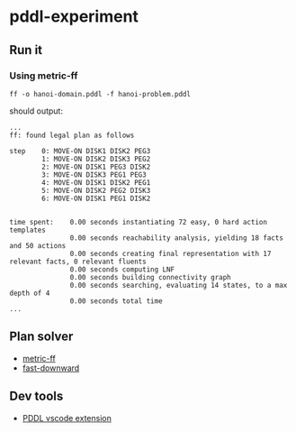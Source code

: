# pddl-experiment

## Run it


### Using metric-ff

`ff -o hanoi-domain.pddl -f hanoi-problem.pddl`

should output:

```
...
ff: found legal plan as follows

step    0: MOVE-ON DISK1 DISK2 PEG3
        1: MOVE-ON DISK2 DISK3 PEG2
        2: MOVE-ON DISK1 PEG3 DISK2
        3: MOVE-ON DISK3 PEG1 PEG3
        4: MOVE-ON DISK1 DISK2 PEG1
        5: MOVE-ON DISK2 PEG2 DISK3
        6: MOVE-ON DISK1 PEG1 DISK2


time spent:    0.00 seconds instantiating 72 easy, 0 hard action templates
               0.00 seconds reachability analysis, yielding 18 facts and 50 actions
               0.00 seconds creating final representation with 17 relevant facts, 0 relevant fluents
               0.00 seconds computing LNF
               0.00 seconds building connectivity graph
               0.00 seconds searching, evaluating 14 states, to a max depth of 4
               0.00 seconds total time
...
```

## Plan solver

* [metric-ff](https://fai.cs.uni-saarland.de/hoffmann/metric-ff.html)
* [fast-downward](http://www.fast-downward.org/)

## Dev tools

* [PDDL vscode extension](https://marketplace.visualstudio.com/items?itemName=jan-dolejsi.pddl)